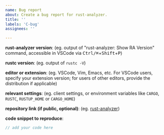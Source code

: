 ```yaml
---
name: Bug report
about: Create a bug report for rust-analyzer.
title: ''
labels: 'C-bug'
assignees: ''

---
```


<!--
Troubleshooting guide: https://rust-analyzer.github.io/book/troubleshooting.html
Forum for questions: https://users.rust-lang.org/c/ide/14

Before submitting, please make sure that you're not running into one of these known issues:

 1. on-the-fly diagnostics are mostly unimplemented (`cargo check` diagnostics will be shown when saving a file): #3107

Otherwise please try to provide information which will help us to fix the issue faster. Minimal reproducible examples with few dependencies are especially lovely <3.
-->

**rust-analyzer version**: (eg. output of "rust-analyzer: Show RA Version" command, accessible in VSCode via <kbd>Ctrl/⌘</kbd>+<kbd>Shift</kbd>+<kbd>P</kbd>)

**rustc version**: (eg. output of `rustc -V`)

**editor or extension**: (eg. VSCode, Vim, Emacs, etc. For VSCode users, specify your extension version; for users of other editors, provide the distribution if applicable)

**relevant settings**: (eg. client settings, or environment variables like `CARGO`, `RUSTC`, `RUSTUP_HOME` or `CARGO_HOME`)

**repository link (if public, optional)**: (eg. [rust-analyzer](https://github.com/rust-lang/rust-analyzer))

**code snippet to reproduce**:
```rust
// add your code here

```
